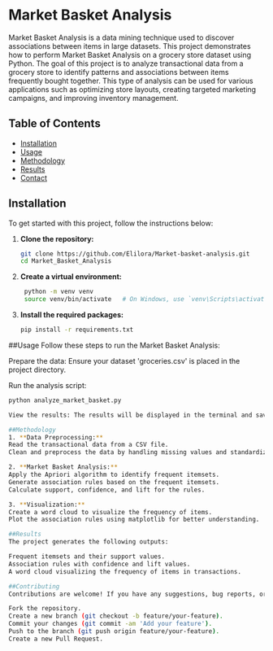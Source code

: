 # Market Basket Analysis

Market Basket Analysis is a data mining technique used to discover associations between items in large datasets. This project demonstrates how to perform Market Basket Analysis on a grocery store dataset using Python.
The goal of this project is to analyze transactional data from a grocery store to identify patterns and associations between items frequently bought together. This type of analysis can be used for various applications such as optimizing store layouts, creating targeted marketing campaigns, and improving inventory management.

## Table of Contents

- [Installation](#installation)
- [Usage](#usage)
- [Methodology](#methodology)
- [Results](#results)
- [Contact](#contact)


## Installation

To get started with this project, follow the instructions below:

1. **Clone the repository:**
   ```sh
   git clone https://github.com/Elilora/Market-basket-analysis.git
   cd Market_Basket_Analysis
   
2. **Create a virtual environment:**
   ```sh
    python -m venv venv
    source venv/bin/activate   # On Windows, use `venv\Scripts\activate`

3. **Install the required packages:**
   ```sh
   pip install -r requirements.txt

##Usage
Follow these steps to run the Market Basket Analysis:

Prepare the data: Ensure your dataset 'groceries.csv' is placed in the project directory.

Run the analysis script:
 ```sh
 python analyze_market_basket.py

View the results: The results will be displayed in the terminal and saved as images in the project directory.

##Methodology
1. **Data Preprocessing:**
Read the transactional data from a CSV file.
Clean and preprocess the data by handling missing values and standardizing item names.

2. **Market Basket Analysis:**
Apply the Apriori algorithm to identify frequent itemsets.
Generate association rules based on the frequent itemsets.
Calculate support, confidence, and lift for the rules.

3. **Visualization:**
Create a word cloud to visualize the frequency of items.
Plot the association rules using matplotlib for better understanding.

##Results
The project generates the following outputs:

Frequent itemsets and their support values.
Association rules with confidence and lift values.
A word cloud visualizing the frequency of items in transactions.

##Contributing
Contributions are welcome! If you have any suggestions, bug reports, or improvements, please create an issue or submit a pull request.

Fork the repository.
Create a new branch (git checkout -b feature/your-feature).
Commit your changes (git commit -am 'Add your feature').
Push to the branch (git push origin feature/your-feature).
Create a new Pull Request.
